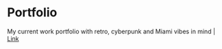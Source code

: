 # Portfolio
My current work portfolio with retro, cyberpunk and Miami vibes in mind |
<a href="https://midnightroam.github.io/portfolio_site/">Link</a>
